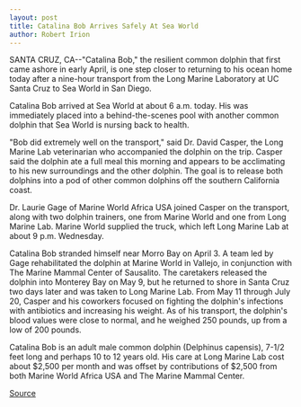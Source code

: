 ```yaml
---
layout: post
title: Catalina Bob Arrives Safely At Sea World
author: Robert Irion
---
```


SANTA CRUZ, CA--"Catalina Bob," the resilient common dolphin that  first came ashore in early April, is one step closer to returning to  his ocean home today after a nine-hour transport from the Long  Marine Laboratory at UC Santa Cruz to Sea World in San Diego.

Catalina Bob arrived at Sea World at about 6 a.m. today. His  was immediately placed into a behind-the-scenes pool with another  common dolphin that Sea World is nursing back to health.

"Bob did extremely well on the transport," said Dr. David  Casper, the Long Marine Lab veterinarian who accompanied the  dolphin on the trip. Casper said the dolphin ate a full meal this  morning and appears to be acclimating to his new surroundings and  the other dolphin. The goal is to release both dolphins into a pod of  other common dolphins off the southern California coast.

Dr. Laurie Gage of Marine World Africa USA joined Casper on  the transport, along with two dolphin trainers, one from Marine  World and one from Long Marine Lab. Marine World supplied the truck,  which left Long Marine Lab at about 9 p.m. Wednesday.

Catalina Bob stranded himself near Morro Bay on April 3. A  team led by Gage rehabilitated the dolphin at Marine World in  Vallejo, in conjunction with The Marine Mammal Center of Sausalito.  The caretakers released the dolphin into Monterey Bay on May 9, but  he returned to shore in Santa Cruz two days later and was taken to  Long Marine Lab. From May 11 through July 20, Casper and his  coworkers focused on fighting the dolphin's infections with  antibiotics and increasing his weight. As of his transport, the  dolphin's blood values were close to normal, and he weighed 250  pounds, up from a low of 200 pounds.

Catalina Bob is an adult male common dolphin (Delphinus  capensis), 7-1/2 feet long and perhaps 10 to 12 years old. His care  at Long Marine Lab cost about $2,500 per month and was offset by  contributions of $2,500 from both Marine World Africa USA and The  Marine Mammal Center.

[Source](http://www1.ucsc.edu/news_events/press_releases/archive/94-95/07-94/072194-Catalina_Bob_arrive.html "Permalink to 072194-Catalina_Bob_arrive")
